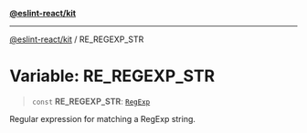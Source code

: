 [**@eslint-react/kit**](../README.md)

***

[@eslint-react/kit](../README.md) / RE\_REGEXP\_STR

# Variable: RE\_REGEXP\_STR

> `const` **RE\_REGEXP\_STR**: [`RegExp`](https://developer.mozilla.org/docs/Web/JavaScript/Reference/Global_Objects/RegExp)

Regular expression for matching a RegExp string.
